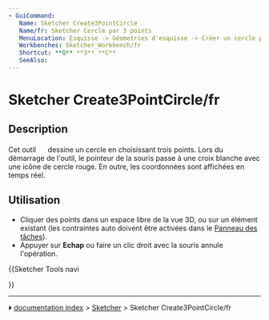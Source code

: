 ```yaml
---
- GuiCommand:
   Name: Sketcher Create3PointCircle
   Name/fr: Sketcher Cercle par 3 points
   MenuLocation: Esquisse -> Géometries d'esquisse -> Créer un cercle par 3 points
   Workbenches: Sketcher_Workbench/fr
   Shortcut: **G** **3** **C**
   SeeAlso: 
---
```


# Sketcher Create3PointCircle/fr

## Description

Cet outil <img alt="" src=images/Sketcher_Create3PointCircle.svg  style="width:16px;"> dessine un cercle en choisissant trois points. Lors du démarrage de l\'outil, le pointeur de la souris passe à une croix blanche avec une icône de cercle rouge. En outre, les coordonnées sont affichées en temps réel.



## Utilisation

-   Cliquer des points dans un espace libre de la vue 3D, ou sur un élément existant (les contraintes auto doivent être activées dans le [Panneau des tâches](Task_panel/fr.md)).
-   Appuyer sur **Echap** ou faire un clic droit avec la souris annule l\'opération.





{{Sketcher Tools navi

}}



---
⏵ [documentation index](../README.md) > [Sketcher](Sketcher_Workbench.md) > Sketcher Create3PointCircle/fr
